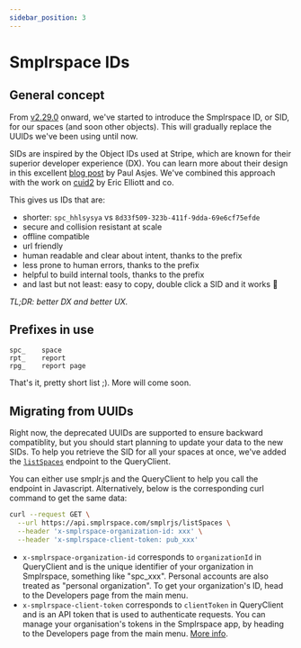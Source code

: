 ```yaml
---
sidebar_position: 3
---
```


# Smplrspace IDs

## General concept

From [v2.29.0](https://changelog.smplrspace.com/v2-29-0) onward, we've started to introduce the Smplrspace ID, or SID, for our spaces (and soon other objects). This will gradually replace the UUIDs we've been using until now.

SIDs are inspired by the Object IDs used at Stripe, which are known for their superior developer experience (DX). You can learn more about their design in this excellent [blog post](https://dev.to/stripe/designing-apis-for-humans-object-ids-3o5a) by Paul Asjes. We've combined this approach with the work on [cuid2](https://github.com/paralleldrive/cuid2) by Eric Elliott and co.

This gives us IDs that are:
- shorter: `spc_hhlsysya` vs `8d33f509-323b-411f-9dda-69e6cf75efde`
- secure and collision resistant at scale
- offline compatible
- url friendly
- human readable and clear about intent, thanks to the prefix
- less prone to human errors, thanks to the prefix
- helpful to build internal tools, thanks to the prefix
- and last but not least: easy to copy, double click a SID and it works 🎉

_TL;DR: better DX and better UX._

## Prefixes in use

```
spc_    space
rpt_    report
rpg_    report page
```

That's it, pretty short list ;). More will come soon.

## Migrating from UUIDs

Right now, the deprecated UUIDs are supported to ensure backward compatiblity, but you should start planning to update your data to the new SIDs. To help you retrieve the SID for all your spaces at once, we've added the [`listSpaces`](/api-reference/queryclient/spaces#listspaces) endpoint to the QueryClient.

You can either use smplr.js and the QueryClient to help you call the endpoint in Javascript. Alternatively, below is the corresponding curl command to get the same data:

```bash
curl --request GET \
  --url https://api.smplrspace.com/smplrjs/listSpaces \
  --header 'x-smplrspace-organization-id: xxx' \
  --header 'x-smplrspace-client-token: pub_xxx'
```

- `x-smplrspace-organization-id` corresponds to `organizationId` in QueryClient and is the unique identifier of your organization in Smplrspace, something like "spc_xxx". Personal accounts are also treated as "personal organization". To get your organization's ID, head to the Developers page from the main menu.
- `x-smplrspace-client-token` corresponds to `clientToken` in QueryClient and is an API token that is used to authenticate requests. You can manage your organisation's tokens in the Smplrspace app, by heading to the Developers page from the main menu. [More info](/guides/embedding#client-tokens).
